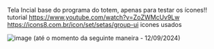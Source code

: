 Tela Incial base do programa do totem, apenas para testar os ícones!!
tutorial https://www.youtube.com/watch?v=ZoZWMcUv9Lw
https://icons8.com.br/icon/set/setas/group-ui icones usados

![image](https://github.com/user-attachments/assets/a12ef54a-f906-4c06-9649-b968cb2a534a)
(até o momento da seguinte maneira - 12/09/2024)
